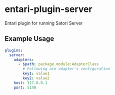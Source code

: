 # entari-plugin-server
Entari plugin for running Satori Server

## Example Usage

```yaml
plugins:
  server:
    adapters:
      - $path: package.module:AdapterClass
        # Following are adapter's configuration
        key1: value1
        key2: value2
    host: 127.0.0.1
    port: 5140
```
